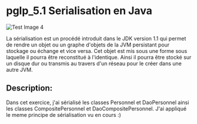 # pglp_5.1 Serialisation en Java

![Test Image 4](https://howtodoinjava.com/wp-content/uploads/Serialization-deserialization-demo.jpg)

La sérialisation est un procédé introduit dans le JDK version 1.1 qui permet de rendre un objet ou un graphe d'objets de la JVM persistant pour stockage ou échange et vice versa.
Cet objet est mis sous une forme sous laquelle il pourra être reconstitué à l'identique. Ainsi il pourra être stocké sur un disque dur ou transmis au travers d'un réseau pour le créer dans une autre JVM.

## Description:

Dans cet exercice, j'ai sérialisé les classes Personnel et DaoPersonnel ainsi les classes CompositePersonnel et DaoCompositePersonnel.
J'ai appliqué le meme principe de sérialisation vu en cours :)